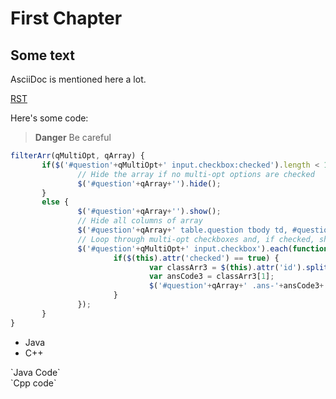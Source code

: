 # First Chapter

## Some text

AsciiDoc is mentioned here a lot.

[RST](sdk.rst)

Here's some code:

> **Danger** Be careful

```JavaScript
filterArr(qMultiOpt, qArray) {
       if($('#question'+qMultiOpt+' input.checkbox:checked').length < 1) {
               // Hide the array if no multi-opt options are checked
               $('#question'+qArray+'').hide();
       }
       else {
               $('#question'+qArray+'').show();
               // Hide all columns of array
               $('#question'+qArray+' table.question tbody td, #question'+qArray+' table.question thead th').show();
               // Loop through multi-opt checkboxes and, if checked, show corresponding column of array
               $('#question'+qMultiOpt+' input.checkbox').each(function(i){
                       if($(this).attr('checked') == true) {
                               var classArr3 = $(this).attr('id').split('X'+qMultiOpt);
                               var ansCode3 = classArr3[1];
                               $('#question'+qArray+' .ans-'+ansCode3+'').hide();
                       }
               });
       }
}
```

<div class="tabs">
    <ul class="tabs-nav">
        <li>
            <a data-toggle="tab">Java</a>
        </li>
        <li class="active">
            <a data-toggle="tab">C++</a>
        </li>
    </ul>
    <div class="tabs-content">
        <div class="tab-pane" id="java">`Java Code`</div>
        <div class="tab-pane active" id="cpp">`Cpp code`</div>
    </div>
</div>
